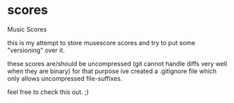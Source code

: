 # scores
Music Scores

this is my attempt to store musescore scores and try to put some "versioning" over it.

these scores are/should be uncompressed (git cannot handle diffs very well when they are binary)
for that purpose ive created a .gitignore file which only allows uncompressed file-suffixes.

feel free to check this out. ;)

